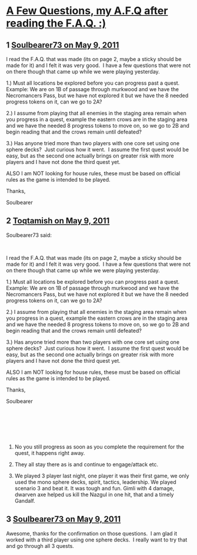 # [A Few Questions, my A.F.Q after reading the F.A.Q. :)](https://community.fantasyflightgames.com/topic/46513-a-few-questions-my-afq-after-reading-the-faq/)

## 1 [Soulbearer73 on May 9, 2011](https://community.fantasyflightgames.com/topic/46513-a-few-questions-my-afq-after-reading-the-faq/?do=findComment&comment=465659)

I read the F.A.Q. that was made (its on page 2, maybe a sticky should be made for it) and I felt it was very good.  I have a few questions that were not on there though that came up while we were playing yesterday.

1.) Must all locations be explored before you can progress past a quest.  Example: We are on 1B of passage through murkwood and we have the Necromancers Pass, but we have not explored it but we have the 8 needed progress tokens on it, can we go to 2A?

2.) I assume from playing that all enemies in the staging area remain when you progress in a quest, example the eastern crows are in the staging area and we have the needed 8 progress tokens to move on, so we go to 2B and begin reading that and the crows remain until defeated?

3.) Has anyone tried more than two players with one core set using one sphere decks?  Just curious how it went.  I assume the first quest would be easy, but as the second one actually brings on greater risk with more players and I have not done the third quest yet.

ALSO I am NOT looking for house rules, these must be based on official rules as the game is intended to be played.

Thanks,

Soulbearer

## 2 [Toqtamish on May 9, 2011](https://community.fantasyflightgames.com/topic/46513-a-few-questions-my-afq-after-reading-the-faq/?do=findComment&comment=465666)

Soulbearer73 said:

 

I read the F.A.Q. that was made (its on page 2, maybe a sticky should be made for it) and I felt it was very good.  I have a few questions that were not on there though that came up while we were playing yesterday.

1.) Must all locations be explored before you can progress past a quest.  Example: We are on 1B of passage through murkwood and we have the Necromancers Pass, but we have not explored it but we have the 8 needed progress tokens on it, can we go to 2A?

2.) I assume from playing that all enemies in the staging area remain when you progress in a quest, example the eastern crows are in the staging area and we have the needed 8 progress tokens to move on, so we go to 2B and begin reading that and the crows remain until defeated?

3.) Has anyone tried more than two players with one core set using one sphere decks?  Just curious how it went.  I assume the first quest would be easy, but as the second one actually brings on greater risk with more players and I have not done the third quest yet.

ALSO I am NOT looking for house rules, these must be based on official rules as the game is intended to be played.

Thanks,

Soulbearer

 

 

 

1) No you still progress as soon as you complete the requirement for the quest, it happens right away.

2) They all stay there as is and continue to engage/attack etc.

3) We played 3 player last night, one player it was their first game, we only used the mono sphere decks, spirit, tactics, leadership. We played scenario 3 and beat it. It was tough and fun. Gimli with 4 damage, dwarven axe helped us kill the Nazgul in one hit, that and a timely Gandalf.

## 3 [Soulbearer73 on May 9, 2011](https://community.fantasyflightgames.com/topic/46513-a-few-questions-my-afq-after-reading-the-faq/?do=findComment&comment=465682)

Awesome, thanks for the confirmation on those questions.  I am glad it worked with a third player using one sphere decks.  I really want to try that and go through all 3 quests.

